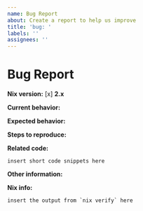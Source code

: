 ```yaml
---
name: Bug Report
about: Create a report to help us improve
title: 'bug: '
labels: ''
assignees: ''
---
```


# Bug Report

**Nix version:**
[x] **2.x**

**Current behavior:**
<!-- Describe how the bug manifests. -->

**Expected behavior:**
<!-- Describe what the behavior would be without the bug. -->

**Steps to reproduce:**
<!--  Please explain the steps required to duplicate the issue, especially if you are able to provide a sample application. -->

**Related code:**

```
insert short code snippets here
```

**Other information:**
<!-- List any other information that is relevant to your issue. Stack traces, related issues, suggestions on how to fix, Stack Overflow links, forum links, etc. -->

**Nix info:**
<!-- (run `nix verify` from a terminal/cmd prompt and paste output below): -->

```
insert the output from `nix verify` here
```
